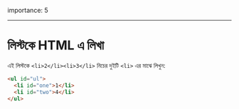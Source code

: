 importance: 5

---

# লিস্টকে HTML এ লিখা

এই লিস্টকে `<li>2</li><li>3</li>` নিচের দুইটি `<li>` এর মাঝে লিখুন:

```html
<ul id="ul">
  <li id="one">1</li>
  <li id="two">4</li>
</ul>
```
